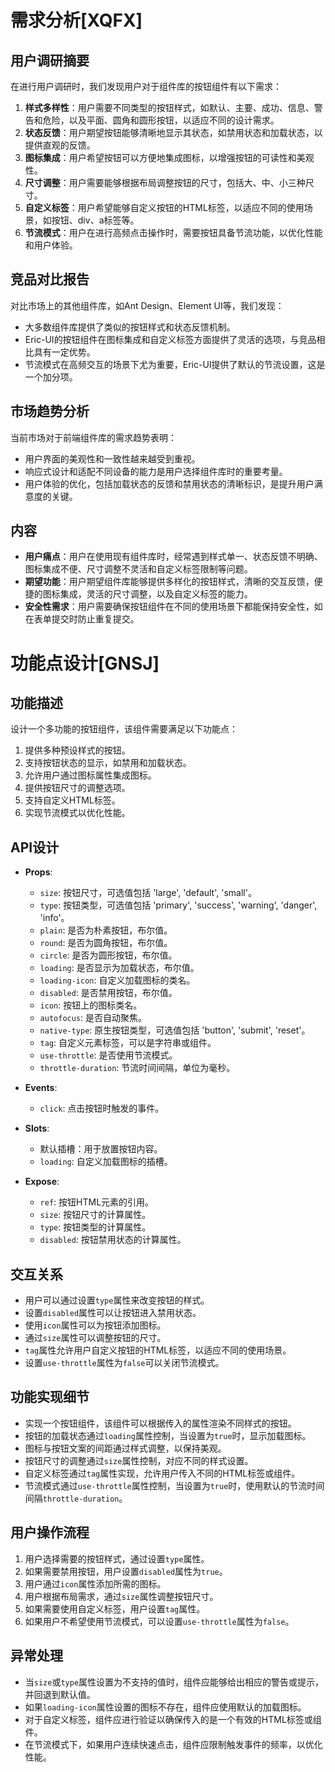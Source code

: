 # 需求分析[XQFX]
## 用户调研摘要
在进行用户调研时，我们发现用户对于组件库的按钮组件有以下需求：
1. **样式多样性**：用户需要不同类型的按钮样式，如默认、主要、成功、信息、警告和危险，以及平面、圆角和圆形按钮，以适应不同的设计需求。
2. **状态反馈**：用户期望按钮能够清晰地显示其状态，如禁用状态和加载状态，以提供直观的反馈。
3. **图标集成**：用户希望按钮可以方便地集成图标，以增强按钮的可读性和美观性。
4. **尺寸调整**：用户需要能够根据布局调整按钮的尺寸，包括大、中、小三种尺寸。
5. **自定义标签**：用户希望能够自定义按钮的HTML标签，以适应不同的使用场景，如按钮、div、a标签等。
6. **节流模式**：用户在进行高频点击操作时，需要按钮具备节流功能，以优化性能和用户体验。

## 竞品对比报告
对比市场上的其他组件库，如Ant Design、Element UI等，我们发现：
- 大多数组件库提供了类似的按钮样式和状态反馈机制。
- Eric-UI的按钮组件在图标集成和自定义标签方面提供了灵活的选项，与竞品相比具有一定优势。
- 节流模式在高频交互的场景下尤为重要，Eric-UI提供了默认的节流设置，这是一个加分项。

## 市场趋势分析
当前市场对于前端组件库的需求趋势表明：
- 用户界面的美观性和一致性越来越受到重视。
- 响应式设计和适配不同设备的能力是用户选择组件库时的重要考量。
- 用户体验的优化，包括加载状态的反馈和禁用状态的清晰标识，是提升用户满意度的关键。

## 内容
- **用户痛点**：用户在使用现有组件库时，经常遇到样式单一、状态反馈不明确、图标集成不便、尺寸调整不灵活和自定义标签限制等问题。
- **期望功能**：用户期望组件库能够提供多样化的按钮样式，清晰的交互反馈，便捷的图标集成，灵活的尺寸调整，以及自定义标签的能力。
- **安全性需求**：用户需要确保按钮组件在不同的使用场景下都能保持安全性，如在表单提交时防止重复提交。

# 功能点设计[GNSJ]
## 功能描述
设计一个多功能的按钮组件，该组件需要满足以下功能点：
1. 提供多种预设样式的按钮。
2. 支持按钮状态的显示，如禁用和加载状态。
3. 允许用户通过图标属性集成图标。
4. 提供按钮尺寸的调整选项。
5. 支持自定义HTML标签。
6. 实现节流模式以优化性能。

## API设计
- **Props**:
  - `size`: 按钮尺寸，可选值包括 'large', 'default', 'small'。
  - `type`: 按钮类型，可选值包括 'primary', 'success', 'warning', 'danger', 'info'。
  - `plain`: 是否为朴素按钮，布尔值。
  - `round`: 是否为圆角按钮，布尔值。
  - `circle`: 是否为圆形按钮，布尔值。
  - `loading`: 是否显示为加载状态，布尔值。
  - `loading-icon`: 自定义加载图标的类名。
  - `disabled`: 是否禁用按钮，布尔值。
  - `icon`: 按钮上的图标类名。
  - `autofocus`: 是否自动聚焦。
  - `native-type`: 原生按钮类型，可选值包括 'button', 'submit', 'reset'。
  - `tag`: 自定义元素标签，可以是字符串或组件。
  - `use-throttle`: 是否使用节流模式。
  - `throttle-duration`: 节流时间间隔，单位为毫秒。

- **Events**:
  - `click`: 点击按钮时触发的事件。

- **Slots**:
  - 默认插槽：用于放置按钮内容。
  - `loading`: 自定义加载图标的插槽。

- **Expose**:
  - `ref`: 按钮HTML元素的引用。
  - `size`: 按钮尺寸的计算属性。
  - `type`: 按钮类型的计算属性。
  - `disabled`: 按钮禁用状态的计算属性。

## 交互关系
- 用户可以通过设置`type`属性来改变按钮的样式。
- 设置`disabled`属性可以让按钮进入禁用状态。
- 使用`icon`属性可以为按钮添加图标。
- 通过`size`属性可以调整按钮的尺寸。
- `tag`属性允许用户自定义按钮的HTML标签，以适应不同的使用场景。
- 设置`use-throttle`属性为`false`可以关闭节流模式。

## 功能实现细节
- 实现一个按钮组件，该组件可以根据传入的属性渲染不同样式的按钮。
- 按钮的加载状态通过`loading`属性控制，当设置为`true`时，显示加载图标。
- 图标与按钮文案的间距通过样式调整，以保持美观。
- 按钮尺寸的调整通过`size`属性控制，对应不同的样式设置。
- 自定义标签通过`tag`属性实现，允许用户传入不同的HTML标签或组件。
- 节流模式通过`use-throttle`属性控制，当设置为`true`时，使用默认的节流时间间隔`throttle-duration`。

## 用户操作流程
1. 用户选择需要的按钮样式，通过设置`type`属性。
2. 如果需要禁用按钮，用户设置`disabled`属性为`true`。
3. 用户通过`icon`属性添加所需的图标。
4. 用户根据布局需求，通过`size`属性调整按钮尺寸。
5. 如果需要使用自定义标签，用户设置`tag`属性。
6. 如果用户不希望使用节流模式，可以设置`use-throttle`属性为`false`。

## 异常处理
- 当`size`或`type`属性设置为不支持的值时，组件应能够给出相应的警告或提示，并回退到默认值。
- 如果`loading-icon`属性设置的图标不存在，组件应使用默认的加载图标。
- 对于自定义标签，组件应进行验证以确保传入的是一个有效的HTML标签或组件。
- 在节流模式下，如果用户连续快速点击，组件应限制触发事件的频率，以优化性能。